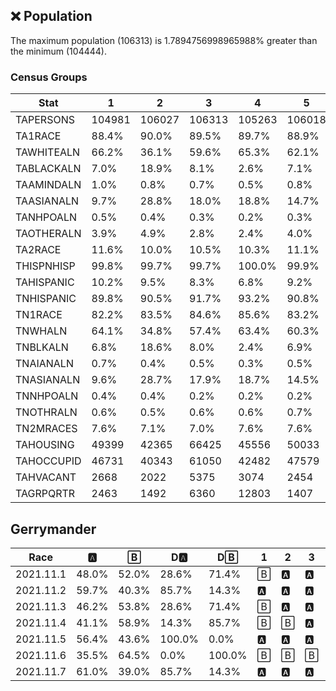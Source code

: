 ## ❌ Population
The maximum population (106313) is 1.7894756998965988% greater than the minimum (104444).

### Census Groups
| Stat       | 1      | 2      | 3      | 4      | 5      | 6      | 7      |
|------------|--------|--------|--------|--------|--------|--------|--------|
| TAPERSONS  | 104981 | 106027 | 106313 | 105263 | 106018 | 104444 | 105049 |
| TA1RACE    | 88.4%  | 90.0%  | 89.5%  | 89.7%  | 88.9%  | 89.5%  | 90.5%  |
| TAWHITEALN | 66.2%  | 36.1%  | 59.6%  | 65.3%  | 62.1%  | 75.9%  | 63.9%  |
| TABLACKALN | 7.0%   | 18.9%  | 8.1%   | 2.6%   | 7.1%   | 1.8%   | 3.6%   |
| TAAMINDALN | 1.0%   | 0.8%   | 0.7%   | 0.5%   | 0.8%   | 0.5%   | 0.6%   |
| TAASIANALN | 9.7%   | 28.8%  | 18.0%  | 18.8%  | 14.7%  | 9.3%   | 19.8%  |
| TANHPOALN  | 0.5%   | 0.4%   | 0.3%   | 0.2%   | 0.3%   | 0.1%   | 0.2%   |
| TAOTHERALN | 3.9%   | 4.9%   | 2.8%   | 2.4%   | 4.0%   | 1.9%   | 2.4%   |
| TA2RACE    | 11.6%  | 10.0%  | 10.5%  | 10.3%  | 11.1%  | 10.5%  | 9.5%   |
| THISPNHISP | 99.8%  | 99.7%  | 99.7%  | 100.0% | 99.9%  | 99.9%  | 100.0% |
| TAHISPANIC | 10.2%  | 9.5%   | 8.3%   | 6.8%   | 9.2%   | 6.3%   | 7.3%   |
| TNHISPANIC | 89.8%  | 90.5%  | 91.7%  | 93.2%  | 90.8%  | 93.7%  | 92.7%  |
| TN1RACE    | 82.2%  | 83.5%  | 84.6%  | 85.6%  | 83.2%  | 86.2%  | 86.3%  |
| TNWHALN    | 64.1%  | 34.8%  | 57.4%  | 63.4%  | 60.3%  | 74.2%  | 62.0%  |
| TNBLKALN   | 6.8%   | 18.6%  | 8.0%   | 2.4%   | 6.9%   | 1.7%   | 3.4%   |
| TNAIANALN  | 0.7%   | 0.4%   | 0.5%   | 0.3%   | 0.5%   | 0.4%   | 0.4%   |
| TNASIANALN | 9.6%   | 28.7%  | 17.9%  | 18.7%  | 14.5%  | 9.2%   | 19.7%  |
| TNNHPOALN  | 0.4%   | 0.4%   | 0.2%   | 0.2%   | 0.2%   | 0.1%   | 0.2%   |
| TNOTHRALN  | 0.6%   | 0.5%   | 0.6%   | 0.6%   | 0.7%   | 0.6%   | 0.6%   |
| TN2MRACES  | 7.6%   | 7.1%   | 7.0%   | 7.6%   | 7.6%   | 7.6%   | 6.4%   |
| TAHOUSING  | 49399  | 42365  | 66425  | 45556  | 50033  | 52473  | 62057  |
| TAHOCCUPID | 46731  | 40343  | 61050  | 42482  | 47579  | 49969  | 57473  |
| TAHVACANT  | 2668   | 2022   | 5375   | 3074   | 2454   | 2504   | 4584   |
| TAGRPQRTR  | 2463   | 1492   | 6360   | 12803  | 1407   | 1145   | 4248   |

## Gerrymander
| Race      | 🅰     | 🄱     | D🅰     | D🄱     | 1 | 2 | 3 | 4 | 5 | 6 | 7 |
|-----------|-------|-------|--------|--------|---|---|---|---|---|---|---|
| 2021.11.1 | 48.0% | 52.0% | 28.6%  | 71.4%  | 🄱 | 🅰 | 🅰 | 🄱 | 🄱 | 🄱 | 🄱 |
| 2021.11.2 | 59.7% | 40.3% | 85.7%  | 14.3%  | 🅰 | 🅰 | 🅰 | 🅰 | 🅰 | 🅰 | 🄱 |
| 2021.11.3 | 46.2% | 53.8% | 28.6%  | 71.4%  | 🄱 | 🅰 | 🅰 | 🄱 | 🄱 | 🄱 | 🄱 |
| 2021.11.4 | 41.1% | 58.9% | 14.3%  | 85.7%  | 🄱 | 🄱 | 🅰 | 🄱 | 🄱 | 🄱 | 🄱 |
| 2021.11.5 | 56.4% | 43.6% | 100.0% | 0.0%   | 🅰 | 🅰 | 🅰 | 🅰 | 🅰 | 🅰 | 🅰 |
| 2021.11.6 | 35.5% | 64.5% | 0.0%   | 100.0% | 🄱 | 🄱 | 🄱 | 🄱 | 🄱 | 🄱 | 🄱 |
| 2021.11.7 | 61.0% | 39.0% | 85.7%  | 14.3%  | 🅰 | 🅰 | 🅰 | 🅰 | 🅰 | 🅰 | 🄱 |
